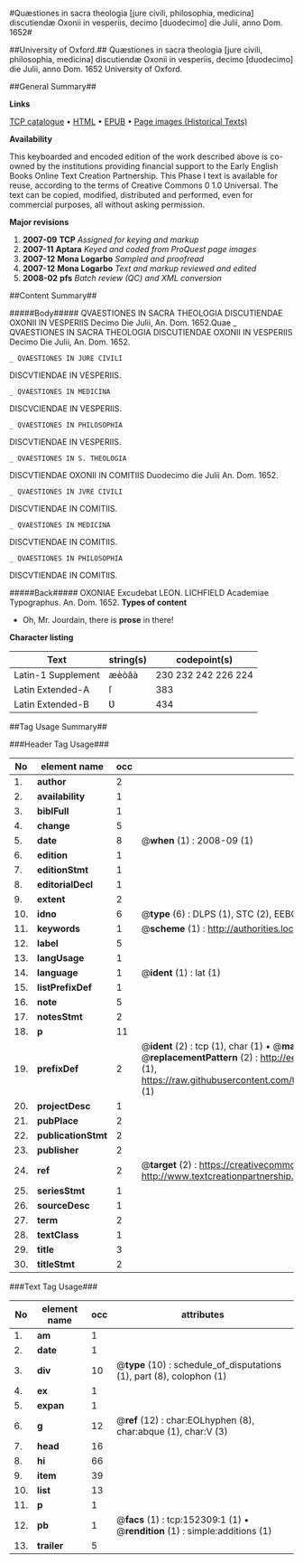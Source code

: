 #Quæstiones in sacra theologia [jure civili, philosophia, medicina] discutiendæ Oxonii in vesperiis, decimo [duodecimo] die Julii, anno Dom. 1652#

##University of Oxford.##
Quæstiones in sacra theologia [jure civili, philosophia, medicina] discutiendæ Oxonii in vesperiis, decimo [duodecimo] die Julii, anno Dom. 1652
University of Oxford.

##General Summary##

**Links**

[TCP catalogue](http://www.ota.ox.ac.uk/tcp/)  • 
[HTML](http://tei.it.ox.ac.uk/tcp/Texts-HTML/free/A90/A90317.html)  • 
[EPUB](http://tei.it.ox.ac.uk/tcp/Texts-EPUB/free/A90/A90317.epub) • 
[Page images (Historical Texts)](https://data.historicaltexts.jisc.ac.uk/view?pubId=eebo-38875826e&pageId=eebo-38875826e-152309-1)

**Availability**

This keyboarded and encoded edition of the
	       work described above is co-owned by the institutions
	       providing financial support to the Early English Books
	       Online Text Creation Partnership. This Phase I text is
	       available for reuse, according to the terms of Creative
	       Commons 0 1.0 Universal. The text can be copied,
	       modified, distributed and performed, even for
	       commercial purposes, all without asking permission.

**Major revisions**

1. __2007-09__ __TCP__ *Assigned for keying and markup*
1. __2007-11__ __Aptara__ *Keyed and coded from ProQuest page images*
1. __2007-12__ __Mona Logarbo__ *Sampled and proofread*
1. __2007-12__ __Mona Logarbo__ *Text and markup reviewed and edited*
1. __2008-02__ __pfs__ *Batch review (QC) and XML conversion*

##Content Summary##

#####Body#####
QVAESTIONES IN SACRA
THEOLOGIA DISCUTIENDAE
OXONII IN VESPERIIS
Decimo Die Julii, An. Dom. 1652.Quae
    _ QVAESTIONES IN SACRA
THEOLOGIA DISCUTIENDAE
OXONII IN VESPERIIS
Decimo Die Julii, An. Dom. 1652.

    _ QVAESTIONES IN JURE CIVILI
DISCVTIENDAE IN VESPERIIS.

    _ QVAESTIONES IN MEDICINA
DISCVCIENDAE IN VESPERIIS.

    _ QVAESTIONES IN PHILOSOPHIA
DISCVTIENDAE IN VESPERIIS.

    _ QVAESTIONES IN S. THEOLOGIA
DISCVTIENDAE OXONII IN COMITIIS
Duodecimo die Julii An. Dom. 1652.

    _ QVAESTIONES IN JVRE CIVILI
DISCVTIENDAE IN COMITIIS.

    _ QVAESTIONES IN MEDICINA
DISCVTIENDAE IN COMITIIS.

    _ QVAESTIONES IN PHILOSOPHIA
DISCVTIENDAE IN COMITIIS.

#####Back#####
OXONIAE Excudebat LEON. LICHFIELD
Academiae Typographus. An. Dom. 1652.
**Types of content**

  * Oh, Mr. Jourdain, there is **prose** in there!

**Character listing**


|Text|string(s)|codepoint(s)|
|---|---|---|
|Latin-1 Supplement|æèòâà|230 232 242 226 224|
|Latin Extended-A|ſ|383|
|Latin Extended-B|Ʋ|434|

##Tag Usage Summary##

###Header Tag Usage###

|No|element name|occ|attributes|
|---|---|---|---|
|1.|__author__|2||
|2.|__availability__|1||
|3.|__biblFull__|1||
|4.|__change__|5||
|5.|__date__|8| @__when__ (1) : 2008-09 (1)|
|6.|__edition__|1||
|7.|__editionStmt__|1||
|8.|__editorialDecl__|1||
|9.|__extent__|2||
|10.|__idno__|6| @__type__ (6) : DLPS (1), STC (2), EEBO-CITATION (1), OCLC (1), VID (1)|
|11.|__keywords__|1| @__scheme__ (1) : http://authorities.loc.gov/ (1)|
|12.|__label__|5||
|13.|__langUsage__|1||
|14.|__language__|1| @__ident__ (1) : lat (1)|
|15.|__listPrefixDef__|1||
|16.|__note__|5||
|17.|__notesStmt__|2||
|18.|__p__|11||
|19.|__prefixDef__|2| @__ident__ (2) : tcp (1), char (1)  •  @__matchPattern__ (2) : ([0-9\-]+):([0-9IVX]+) (1), (.+) (1)  •  @__replacementPattern__ (2) : http://eebo.chadwyck.com/downloadtiff?vid=$1&page=$2 (1), https://raw.githubusercontent.com/textcreationpartnership/Texts/master/tcpchars.xml#$1 (1)|
|20.|__projectDesc__|1||
|21.|__pubPlace__|2||
|22.|__publicationStmt__|2||
|23.|__publisher__|2||
|24.|__ref__|2| @__target__ (2) : https://creativecommons.org/publicdomain/zero/1.0/ (1), http://www.textcreationpartnership.org/docs/. (1)|
|25.|__seriesStmt__|1||
|26.|__sourceDesc__|1||
|27.|__term__|2||
|28.|__textClass__|1||
|29.|__title__|3||
|30.|__titleStmt__|2||


###Text Tag Usage###

|No|element name|occ|attributes|
|---|---|---|---|
|1.|__am__|1||
|2.|__date__|1||
|3.|__div__|10| @__type__ (10) : schedule_of_disputations (1), part (8), colophon (1)|
|4.|__ex__|1||
|5.|__expan__|1||
|6.|__g__|12| @__ref__ (12) : char:EOLhyphen (8), char:abque (1), char:V (3)|
|7.|__head__|16||
|8.|__hi__|66||
|9.|__item__|39||
|10.|__list__|13||
|11.|__p__|1||
|12.|__pb__|1| @__facs__ (1) : tcp:152309:1 (1)  •  @__rendition__ (1) : simple:additions (1)|
|13.|__trailer__|5||
